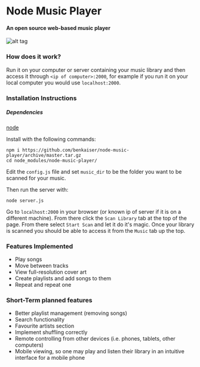 Node Music Player
=================
#### An open source web-based music player

![alt tag](http://kaiserapps.com/links/node-music-player.png)

### How does it work?
Run it on your computer or server containing your music library and then access it through `<ip of computer>:2000`, for example if you run it on your local computer you would use `localhost:2000`.

### Installation Instructions
##### Dependencies
[node](http://nodejs.org/)

Install with the following commands:
```
npm i https://github.com/benkaiser/node-music-player/archive/master.tar.gz
cd node_modules/node-music-player/
```
Edit the `config.js` file and set `music_dir` to be the folder you want to be scanned for your music.

Then run the server with:
```
node server.js
```
Go to `localhost:2000` in your browser (or known ip of server if it is on a different machine). From there click the `Scan Library` tab at the top of the page. From there select `Start Scan` and let it do it's magic. Once your library is scanned you should be able to access it from the `Music` tab up the top.

### Features Implemented

- Play songs
- Move between tracks
- View full-resolution cover art
- Create playlists and add songs to them
- Repeat and repeat one

### Short-Term planned features

- Better playlist management (removing songs)
- Search functionality
- Favourite artists section
- Implement shuffling correctly
- Remote controlling from other devices (i.e. phones, tablets, other computers)
- Mobile viewing, so one may play and listen their library in an intuitive interface for a mobile phone